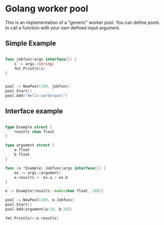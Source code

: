 # Golang worker pool
This is an implementation of a "generic" worker pool.
You can define pools to call a  function with your own
defined input argument.


## Simple Example
```go

func jobfunc(args interface{}) {
    s := args.(string)
    fmt.Println(s)
}


pool := NewPool(100, jobfunc)
pool.Start()
pool.Add("Hello workerpool")

```

## Interface example
```go

type Example struct {
    results chan float
}

type argument struct {
    a float
    b float
}

func (e *Example) Jobfunc(args interface{}) {
    ex := args.(argument)
    e.results <- ex.a / ex.b
}

e := Example{results: make(chan float, 100)}

pool := NewPool(100, e.Jobfunc)
pool.Start()
pool.Add(argument{a:10, b:20})

fmt.Println(<-e.results)
```

